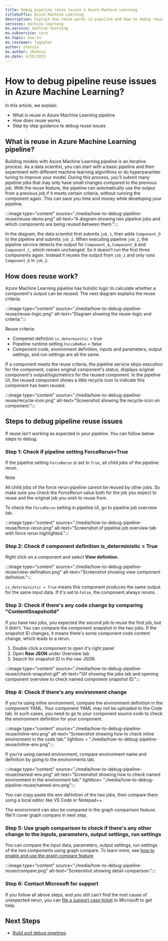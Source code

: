 ```yaml
---
title: Debug pipeline reuse issues n Azure Machine Learning
titleSuffix: Azure Machine Learning
description: Explain how reuse works in pipeline and how to debug reuse issues with component by component guidance
services: machine-learning
ms.service: machine-learning
ms.subservice: core
ms.topic: how-to
ms.reviewer: lagayhar
author: zhanxia
ms.author: zhanxia
ms.date: 4/25/2023
---
```


# How to debug pipeline reuse issues in Azure Machine Learning?

In this article, we explain:

- What is reuse in Azure Machine Learning pipeline
- How does reuse works
- Step by step guidance to debug reuse issues

## What is reuse in Azure Machine Learning pipeline?

Building models with Azure Machine Learning pipeline is an iterative process. As a data scientist, you can start with a basic pipeline and then experiment with different machine learning algorithms or do hyperparamter tuning to improve your model. During this process, you'll submit many pipeline jobs that may only have small changes compared to the previous job. With the reuse feature, the pipeline can automatically use the output from a previous job if it meets certain criteria, without running the component again. This can save you time and money while developing your pipeline.

:::image type="content" source="./media/how-to-debug-pipeline-reuse/reuse-demo.png" alt-text="A diagram showing two pipeline jobs and which components are being reused between them.":::

In the diagram, the data scientist first submits `job_1`, then adds `Component_D` to the pipeline and submits `job_2`. When executing pipeline `job_2`, the pipeline service detects the output for `Component_A`, `Component_B` and `Component_C`, which remain unchanged. So it doesn't run the first three components again. Instead it reuses the output from `job_1` and only runs `Component_D` in `job_2`.  
 
## How does reuse work?

Azure Machine Learning pipeline has holistic logic to calculate whether a component's output can be reused. The next diagram explains the reuse criteria.

:::image type="content" source="./media/how-to-debug-pipeline-reuse/reuse-logic.png" alt-text="Diagram showing the reuse-logic and criteria.":::

Reuse criteria:

- Compenet defintion `is_determinstic` = true
- Popeline runtime setting `FocceReRun` = false
- Component code, environment definition, inputs and parameters, output settings, and run settings are all the same.

If a component meets the reuse criteria, the pipeline service skips execution for the component, copies original component's status, displays original component's output/logs/metrics for the reused component. In the pipeline UI, the reused component shows a little recycle icon to indicate this component has been reused.  

:::image type="content" source="./media/how-to-debug-pipeline-reuse/recycle-icon.png" alt-text="Screenshot showing the recycle-icon on component.":::

## Steps to debug pipeline reuse issues

If reuse isn't working as expected in your pipeline. You can follow below steps to debug.

### Step 1: Check if pipeline setting ForceRerun=True

If the pipeline setting `ForceRerun` is set to `True`, all child jobs of the pipeline rerun.

>[!Note]
> All child jobs of the force rerun pipeline cannot be reused by other jobs. So make sure you check the *ForceRerun* value both for the job you expect to reuse and the original job you wish to reuse from.

To check the `ForceRerun` setting in pipeline UI, go to pipeline job overview tab.

:::image type="content" source="./media/how-to-debug-pipeline-reuse/force-rerun.png" alt-text="Screenshot of pipeline job overview tab with force rerun highlighted.":::

### Step 2: Check if component definition is_deterministic = True

Right click on a component and select **View definition**.

:::image type="content" source="./media/how-to-debug-pipeline-reuse/view-defination.png" alt-text="Screenshot showing view component definition.":::

`is_deterministic = True` means this component produces the same output for the same input data. If it's set to `False`, the component always reruns.

### Step 3: Check if there's any code change by comparing "ContentSnapshotId"

If you have two jobs, you expected the second job to reuse the first job, but it didn't. You can compare the component snapshot in the two jobs. If the snapshot ID changes, it means there's some component code content change, which leads to a rerun.

1. Double click a component to open it's right panel
1. Open **Raw JSON** under Overview tab
1. Search for snapshot ID in the raw JSON

:::image type="content" source="./media/how-to-debug-pipeline-reuse/check-snapshot.gif" alt-text="Gif showing the jobs tab and opening component overview to check named component snapshot ID.":::


### Step 4: Check if there's any environment change

If you're using inline environment, compare the environment definition in the component YAML. Your component YAML may not be uploaded to the Code tab. In such cases, you need to go to your component source code to check the environment definition for your component.

:::image type="content" source="./media/how-to-debug-pipeline-reuse/inline-env.png" alt-text="Screenshot showing how to check inline environment in the code tab." lightbox = "./media/how-to-debug-pipeline-reuse/inline-env.png":::

If you're using named environment, compare environment name and definition by going to the environments tab.

:::image type="content" source="./media/how-to-debug-pipeline-reuse/named-env.png" alt-text="Screenshot showing how to check named environment in the environment tab." lightbox= "./media/how-to-debug-pipeline-reuse/named-env.png":::

You can copy paste the env definition of the two jobs, then compare them using a local editor like VS Code or Notepad++.

The environment can also be compared in the graph comparison feature. We'll cover graph compare in next step.

### Step 5: Use graph comparison to check if there's any other change to the inputs, parameters, output settings, run settings

You can compare the input data, parameters, output settings, run settings of the two components using graph compare. To learn more, see  [how to enable and use the graph compare feature](./how-to-use-pipeline-ui.md#compare-different-pipelines-to-debug-failure-or-other-unexpected-issues-preview)

:::image type="content" source="./media/how-to-debug-pipeline-reuse/compare.png" alt-text="Screenshot showing detail comparison.":::


### Step 6: Contact Microsoft for support

If you follow all above steps, and you still can't find the root cause of unexpected rerun, you can [file a support case ticket](https://ms.portal.azure.com/#view/Microsoft_Azure_Support/HelpAndSupportBlade/~/overview) to Microsoft to get help.

## Next Steps

- [Build and debug pipelines](how-to-use-pipeline-ui.md)
